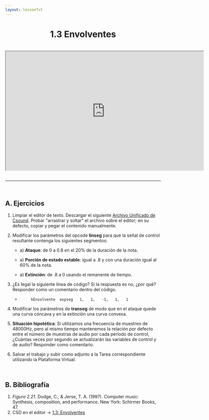 ```yaml
---
layout: lessonTxt
---
```


# <center>1.3 Envolventes</center>

<br>
<div class="video-container">
<iframe src="https://docs.google.com/file/d/1LRPOnZspE8FHnQWP-I3eExvmgp6w_5wU/preview" width="640" height="385" allowfullscreen="true"></iframe>
</div>
<br>
<hr>
<br>

## A. Ejercicios

1. Limpiar el editor de texto. Descargar el siguiente <a href="{{site.baseurl}}/lessons/sintesis_aditiva/chapter1/1.1.3/Ejercicio_3.csd">Archivo Unificado de Csound</a>. Probar "arrastrar y soltar" el archivo sobre el editor; en su defecto, copiar y pegar el contenido manualmente.

2. Modificar los parámetros del opcode <b>linseg</b> para que la señal de control resultante contenga los siguientes segmentos:
 
      - a) <b>Ataque</b>: de 0 a 0.8 en el 20% de la duración de la nota.

      - a) <b>Porción de estado estable</b>: igual a .8 y con una duración igual al 60% de la nota.

      - a) <b>Extinción</b>: de .8 a 0 usando el remanente de tiempo.
      
      
3. ¿Es legal la siguiente línea de código? Si la respuesta es no, ¿por qué? Responder como un comentario dentro del código.

      - `     kEnvolvente  expseg   1,   1,   -1,   1,   1`
 

4. Modificar los parámetros de <b>transeg</b> de modo que en el ataque quede una curva cóncava y en la extinción una curva convexa.
      
5. <b>Situación hipotética</b>: Si utilizamos una frecuencia de muestreo de 48000Hz, pero al mismo tiempo mantenemos la relación por defecto entre el número de muestras de audio por cada período de control, ¿Cuántas veces por segundo se actualizarán las variables de control y de audio? Responder como comentario.

6. Salvar el trabajo y subir como adjunto a la Tarea correspondiente utilizando la Plataforma Virtual.

<br>

## B. Bibliografía

1. <i>Figura 2.21</i>. Dodge, C., & Jerse, T. A. (1997). Computer music: Synthesis, composition, and performance. New York: Schirmer Books, 47.
2. CSD en el editor -> <a href="{{site.baseurl}}/lessons/sintesis_aditiva/chapter1/1.1.3/1.1.3.csd">1.3: Envolventes</a>

<br>
